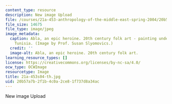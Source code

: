 ```yaml
---
content_type: resource
description: New image Upload
file: /courses/21a-453-anthropology-of-the-middle-east-spring-2004/20b57a7b2f1b4c0a2ce81f737d8a34ac_21a-453s04-th.jpg
file_size: 14675
file_type: image/jpeg
image_metadata:
  caption: Abla, an epic heroine. 20th century folk art - painting under glass, Tunis,
    Tunisia. (Image by Prof. Susan Slyomovics.)
  credit: ''
  image-alt: Abla, an epic heroine. 20th century folk art.
learning_resource_types: []
license: https://creativecommons.org/licenses/by-nc-sa/4.0/
ocw_type: OCWImage
resourcetype: Image
title: 21a-453s04-th.jpg
uid: 20b57a7b-2f1b-4c0a-2ce8-1f737d8a34ac
---
```

New image Upload